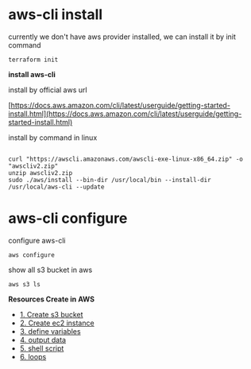 # aws-cli install

currently we don't have aws provider installed, we can install it by init command
<pre><code>terraform init</code></pre>

**install aws-cli**

install by official aws url

[https://docs.aws.amazon.com/cli/latest/userguide/getting-started-install.html](https://docs.aws.amazon.com/cli/latest/userguide/getting-started-install.html)

install by command in linux
<pre><code>
curl "https://awscli.amazonaws.com/awscli-exe-linux-x86_64.zip" -o "awscliv2.zip"
unzip awscliv2.zip
sudo ./aws/install --bin-dir /usr/local/bin --install-dir /usr/local/aws-cli --update
</code></pre>

# aws-cli configure

configure aws-cli
<pre><code>aws configure</code></pre>

show all s3 bucket in aws
<pre><code>aws s3 ls</code></pre>

**Resources Create in AWS**
- [1. Create s3 bucket](https://github.com/herrry107/Terraform/tree/main/providers/aws/s3)
- [2. Create ec2 instance](https://github.com/herrry107/Terraform/tree/main/providers/aws/ec2)
- [3. define variables](https://github.com/herrry107/Terraform/tree/main/providers/aws/variables)
- [4. output data](https://github.com/herrry107/Terraform/tree/main/providers/aws/outputs)
- [5. shell script](https://github.com/herrry107/Terraform/tree/main/providers/aws/shell-script)
- [6. loops](https://github.com/herrry107/Terraform/tree/main/providers/aws/loops)


